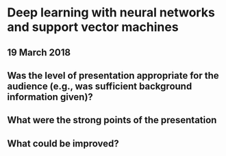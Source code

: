 # Deep learning with neural networks and support vector machines
## 19 March 2018
## Was the level of presentation appropriate for the audience (e.g., was sufficient background information given)?


## What were the strong points of the presentation


## What could be improved?

